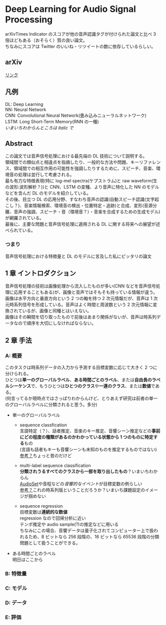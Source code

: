 # Deep Learning for Audio Signal Processing

arXivTimes Indicator のスコアが他の音声認識タグが付けられた論文と比べ 3 倍ほどもある（おそらく）質の良い論文。  
ちなみにスコアは Twitter のいいね・リツイートの数に依存しているらしい。

## arXiv

[リンク](https://arxiv.org/abs/1905.00078)

## 凡例

DL: Deep Learning  
NN: Neural Network  
CNN: Convolutional Neural Network(畳み込みニューラルネットワーク)  
LSTM: Long Short-Term Memory(RNN の一種)  
_いまいちわからんところは italic で_

## Abstract

この論文では音声信号処理における最先端の DL 技術について説明する。  
領域間での類似点と相違点を指摘したり、一般的な方法や問題、キーリファレンス、領域間での相互作用の可能性を強調したりするために、スピーチ、音楽、環境音の処理は並行して考慮される。  
最も有力な特徴表現(特に log-mel spectra(ケプストラム)と raw waveform(生の波形:波形解析？))と CNN、LSTM の変種、より音声に特化した NN のモデルなどを含んだ DL のモデルを紹介している。  
その後、目立つ DL の応用分野、すなわち音声の認識(自動スピーチ認識(文字起こし？)、音楽情報検索、環境音の検出・位置特定・追跡)と合成、変形(音源分離、音声の強調、スピーチ・音（環境音？）・音楽を合成するための生成モデル)が網羅されている。  
最後に、主要な問題と音声信号処理に適用される DL に関する将来への展望が述べられている。

### つまり

音声信号処理における特徴量と DL のモデルに言及した私にピッタリの論文

## 1 章 イントロダクション

音声信号処理の技術は画像処理から流入したものが多い(CNN などを音声信号処理に応用することもある)が、画像と音声ではそもそも持っている情報が違う。  
画像は水平方向と垂直方向という 2 つの軸を持つ 2 次元情報だが、音声は 1 次元時系列信号を形成している。音声はよく時間と周波数という 2 次元情報に変換されているが、画像と同種とはいえない。  
画像はその瞬間を切り取ったもので前後はあまり関係がないが、音声は時系列データなので順序を大切にしなければならない。

## 2 章 手法

### A: 概要

このタスクは時系列データの入力から予測する目標変数に応じて大きく 2 つに分けられる。  
ひとつは**単一のグローバルラベル**、**ある時間ごとのラベル**、または**自由長のラベルシーケンス**で、もうひとつは**ひとつのクラス**や**一連のクラス**、または**数値**である。  
(何言ってるか現時点ではさっぱりわからんけど、とりあえず研究は前者の単一のグローバルラベルに分類されると思う。多分)

- 単一のグローバルラベル

  - sequence classfication  
    言語特定（？）、話者推定、音楽のキー推定、音響シーン推定などの**事前にどの程度の種類があるのかわかっている状態から 1 つのものに特定する**もの  
    (言語も話者もキーも音響シーンも未知のものを推定するものではない)  
    [参考？](http://xiangze.hatenablog.com/entry/2013/12/04/010241)ちょっと昔のだけど

  - multi-label sequence classification  
    **分類されうるすべてのクラスから一部を取り出したもの**？いまいちわからん  
    [AudioSet](https://research.google.com/audioset/)や音程などの*音響的なイベント*が目標変数の例らしい  
    [参考？](https://qiita.com/koshian2/items/ab5e0c68a257585d7c6f)これの時系列版ということだろうか？いまいち課題設定のイメージが掴めない

  - sequence regression  
    目標変数は**連続的な数値**  
    regression なので回帰分析に近い  
    テンポ推定や audio sample(?)の推定などに用いる  
    ちなみにこの場合、音響データは量子化されてコンピューター上で扱われるため、8 ビットなら 256 段階の、16 ビットなら 65536 段階の分類問題として扱うことができる。

- ある時間ごとのラベル  
  明日はここから

### B: 特徴量

### C: モデル

### D: データ

### E: 評価
